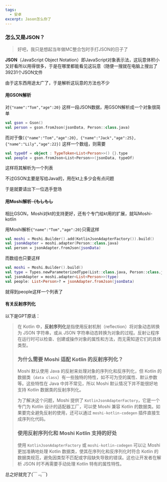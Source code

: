```yaml
---
tags:
  - 安卓
excerpt: Jason怎么你了
---
```

### 怎么又是JSON？

> 好吧，我只是想起当年做MC整合包时手打JSON的日子了

**JSON**（JavaScript Object Notation）即JavaScript对象表示法，这玩意体积小又好看所以用得很多，于是在哪里都能看见这玩意（随便一搜就在电脑上搜出了39231个JSON文件

由于这东西用途太广了，于是解析这玩意的方法也不少

#### 用GSON解析

对`{"name":"Tom","age":20}` 这样一段JSON数据，用GSON解析成一个对象很简单

```kotlin
val gson = Gson()
val person = gson.fromJson(jsonData, Person::class.java)
```

而对于像`[{"name":"Tom","age":20}, {"name":"Jack","age":25}, {"name":"Lily","age":22}]` 这样一个数组，则需要

```kotlin
val typeOf = object : TypeToken<List<Person>>() {}.type 
val people = gson.fromJson<List<Person>>(jsonData, typeOf) 
```

这样将其解析为一个列表

不过GSON主要是写给Java的，用在kt上多少会有点问题

于是就要请出下一位选手登场

#### 用Moshi解析~~（もしもし~~

相比GSON，Moshi对kt的支持更好，还有个专门给kt用的扩展，就叫Moshi-kotlin

用Moshi解析`{"name":"Tom","age":20}`只需这样

```kotlin
val moshi = Moshi.Builder().add(KotlinJsonAdapterFactory()).build()
val jsonAdapter = moshi.adapter(Person::class.java)
val person = jsonAdapter.fromJson(jsonData)
```

而数组也只要这样

```kotlin
val moshi = Moshi.Builder().build()
val type = Types.newParameterizedType(List::class.java, Person::class.java)
val jsonAdapter = moshi.adapter<List<Person>>(type)
val people: List<Person>? = jsonAdapter.fromJson(jsonData)
```

就得到people这样一个列表了



#### 有关反射序列化

以下是GPT原话：

> 在 Kotlin 中，**反射序列化**是指使用反射机制（reflection）将对象动态转换为 JSON 字符串，或从 JSON 字符串动态转换为对象的过程。反射让程序在运行时可以检查、创建或操作对象的属性和方法，而无需知道它们的具体类型。
>
> ### 为什么需要 Moshi 适配 Kotlin 的反射序列化？
>
> Moshi 默认使用 Java 的反射来处理对象的序列化和反序列化，但 Kotlin 的数据类（`data class`）有一些独特的特性，如不可为空的属性、默认参数等。这些特性在 Java 中并不常见，所以 Moshi 默认情况下并不能很好地支持 Kotlin 数据类的反射序列化。
>
> 为了解决这个问题，Moshi 提供了 `KotlinJsonAdapterFactory`，它是一个专门为 Kotlin 设计的适配器工厂，可以使 Moshi 兼容 Kotlin 的数据类。如果要完全避免反射的使用，还可以通过 `moshi-kotlin-codegen` 插件直接生成序列化代码。
>
> ### 使用反射序列化和 Moshi Kotlin 支持的好处
>
> 使用 `KotlinJsonAdapterFactory` 或 `moshi-kotlin-codegen` 可以让 Moshi 更加准确地处理 Kotlin 数据类，使其在序列化和反序列化时符合 Kotlin 的数据类规范，避免因类型不匹配或字段缺失导致的错误。这也让开发者在解析 JSON 时不再需要手动处理 Kotlin 特有的属性特性。

总之好就完了(￣﹃￣)